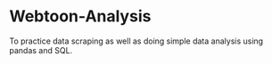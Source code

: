 # Webtoon-Analysis
To practice data scraping as well as doing simple data analysis using pandas and SQL.

